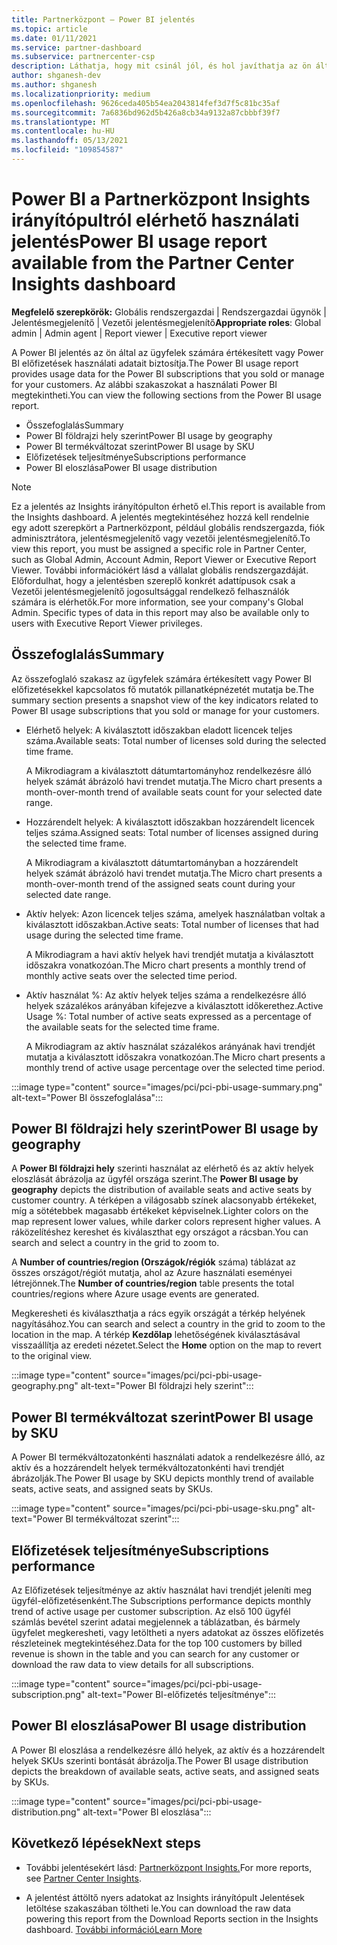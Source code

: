 ```yaml
---
title: Partnerközpont – Power BI jelentés
ms.topic: article
ms.date: 01/11/2021
ms.service: partner-dashboard
ms.subservice: partnercenter-csp
description: Láthatja, hogy mit csinál jól, és hol javíthatja az ön által az ügyfelek számára Power BI előfizetések használatát.
author: shganesh-dev
ms.author: shganesh
ms.localizationpriority: medium
ms.openlocfilehash: 9626ceda405b54ea2043814fef3d7f5c81bc35af
ms.sourcegitcommit: 7a6836bd962d5b426a8cb34a9132a87cbbbf39f7
ms.translationtype: MT
ms.contentlocale: hu-HU
ms.lasthandoff: 05/13/2021
ms.locfileid: "109854587"
---
```

# <a name="power-bi-usage-report-available-from-the-partner-center-insights-dashboard"></a><span data-ttu-id="b8a89-103">Power BI a Partnerközpont Insights irányítópultról elérhető használati jelentés</span><span class="sxs-lookup"><span data-stu-id="b8a89-103">Power BI usage report available from the Partner Center Insights dashboard</span></span>

<span data-ttu-id="b8a89-104">**Megfelelő szerepkörök:** Globális rendszergazdai | Rendszergazdai ügynök | Jelentésmegjelenítő | Vezetői jelentésmegjelenítő</span><span class="sxs-lookup"><span data-stu-id="b8a89-104">**Appropriate roles**: Global admin | Admin agent | Report viewer | Executive report viewer</span></span>

<span data-ttu-id="b8a89-105">A Power BI jelentés az ön által az ügyfelek számára értékesített vagy Power BI előfizetések használati adatait biztosítja.</span><span class="sxs-lookup"><span data-stu-id="b8a89-105">The Power BI usage report provides usage data for the Power BI subscriptions that you sold or manage for your customers.</span></span> <span data-ttu-id="b8a89-106">Az alábbi szakaszokat a használati Power BI megtekintheti.</span><span class="sxs-lookup"><span data-stu-id="b8a89-106">You can view the following sections from the Power BI usage report.</span></span>

- <span data-ttu-id="b8a89-107">Összefoglalás</span><span class="sxs-lookup"><span data-stu-id="b8a89-107">Summary</span></span>
- <span data-ttu-id="b8a89-108">Power BI földrajzi hely szerint</span><span class="sxs-lookup"><span data-stu-id="b8a89-108">Power BI usage by geography</span></span>
- <span data-ttu-id="b8a89-109">Power BI termékváltozat szerint</span><span class="sxs-lookup"><span data-stu-id="b8a89-109">Power BI usage by SKU</span></span>
- <span data-ttu-id="b8a89-110">Előfizetések teljesítménye</span><span class="sxs-lookup"><span data-stu-id="b8a89-110">Subscriptions performance</span></span>
- <span data-ttu-id="b8a89-111">Power BI eloszlása</span><span class="sxs-lookup"><span data-stu-id="b8a89-111">Power BI usage distribution</span></span>

 > [!NOTE]
 > <span data-ttu-id="b8a89-112">Ez a jelentés az Insights irányítópulton érhető el.</span><span class="sxs-lookup"><span data-stu-id="b8a89-112">This report is available from the Insights dashboard.</span></span> <span data-ttu-id="b8a89-113">A jelentés megtekintéséhez hozzá kell rendelnie egy adott szerepkört a Partnerközpont, például globális rendszergazda, fiók adminisztrátora, jelentésmegjelenítő vagy vezetői jelentésmegjelenítő.</span><span class="sxs-lookup"><span data-stu-id="b8a89-113">To view this report, you must be assigned a specific role in Partner Center, such as Global Admin, Account Admin, Report Viewer or Executive Report Viewer.</span></span> <span data-ttu-id="b8a89-114">További információkért lásd a vállalat globális rendszergazdáját. Előfordulhat, hogy a jelentésben szereplő konkrét adattípusok csak a Vezetői jelentésmegjelenítő jogosultsággal rendelkező felhasználók számára is elérhetők.</span><span class="sxs-lookup"><span data-stu-id="b8a89-114">For more information, see your company's Global Admin. Specific types of data in this report may also be available only to users with Executive Report Viewer privileges.</span></span>

## <a name="summary"></a><span data-ttu-id="b8a89-115">Összefoglalás</span><span class="sxs-lookup"><span data-stu-id="b8a89-115">Summary</span></span>

<span data-ttu-id="b8a89-116">Az összefoglaló szakasz az ügyfelek számára értékesített vagy Power BI előfizetésekkel kapcsolatos fő mutatók pillanatképnézetét mutatja be.</span><span class="sxs-lookup"><span data-stu-id="b8a89-116">The summary section presents a snapshot view of the key indicators related to Power BI usage subscriptions that you sold or manage for your customers.</span></span> 

- <span data-ttu-id="b8a89-117">Elérhető helyek: A kiválasztott időszakban eladott licencek teljes száma.</span><span class="sxs-lookup"><span data-stu-id="b8a89-117">Available seats: Total number of licenses sold during the selected time frame.</span></span>

   <span data-ttu-id="b8a89-118">A Mikrodiagram a kiválasztott dátumtartományhoz rendelkezésre álló helyek számát ábrázoló havi trendet mutatja.</span><span class="sxs-lookup"><span data-stu-id="b8a89-118">The Micro chart presents a month-over-month trend of available seats count for your selected date range.</span></span>

- <span data-ttu-id="b8a89-119">Hozzárendelt helyek: A kiválasztott időszakban hozzárendelt licencek teljes száma.</span><span class="sxs-lookup"><span data-stu-id="b8a89-119">Assigned seats: Total number of licenses assigned during the selected time frame.</span></span>

   <span data-ttu-id="b8a89-120">A Mikrodiagram a kiválasztott dátumtartományban a hozzárendelt helyek számát ábrázoló havi trendet mutatja.</span><span class="sxs-lookup"><span data-stu-id="b8a89-120">The Micro chart presents a month-over-month trend of the assigned seats count during your selected date range.</span></span>

- <span data-ttu-id="b8a89-121">Aktív helyek: Azon licencek teljes száma, amelyek használatban voltak a kiválasztott időszakban.</span><span class="sxs-lookup"><span data-stu-id="b8a89-121">Active seats: Total number of licenses that had usage during the selected time frame.</span></span> 

   <span data-ttu-id="b8a89-122">A Mikrodiagram a havi aktív helyek havi trendjét mutatja a kiválasztott időszakra vonatkozóan.</span><span class="sxs-lookup"><span data-stu-id="b8a89-122">The Micro chart presents a monthly trend of monthly active seats over the selected time period.</span></span>

- <span data-ttu-id="b8a89-123">Aktív használat %: Az aktív helyek teljes száma a rendelkezésre álló helyek százalékos arányában kifejezve a kiválasztott időkerethez.</span><span class="sxs-lookup"><span data-stu-id="b8a89-123">Active Usage %: Total number of active seats expressed as a percentage of the available seats for the selected time frame.</span></span> 

   <span data-ttu-id="b8a89-124">A Mikrodiagram az aktív használat százalékos arányának havi trendjét mutatja a kiválasztott időszakra vonatkozóan.</span><span class="sxs-lookup"><span data-stu-id="b8a89-124">The Micro chart presents a monthly trend of active usage percentage over the selected time period.</span></span>

:::image type="content" source="images/pci/pci-pbi-usage-summary.png" alt-text="Power BI összefoglalása":::

## <a name="power-bi-usage-by-geography"></a><span data-ttu-id="b8a89-126">Power BI földrajzi hely szerint</span><span class="sxs-lookup"><span data-stu-id="b8a89-126">Power BI usage by geography</span></span>

<span data-ttu-id="b8a89-127">A **Power BI földrajzi hely** szerinti használat az elérhető és az aktív helyek eloszlását ábrázolja az ügyfél országa szerint.</span><span class="sxs-lookup"><span data-stu-id="b8a89-127">The **Power BI usage by geography** depicts the distribution of available seats and active seats by customer country.</span></span> <span data-ttu-id="b8a89-128">A térképen a világosabb színek alacsonyabb értékeket, míg a sötétebbek magasabb értékeket képviselnek.</span><span class="sxs-lookup"><span data-stu-id="b8a89-128">Lighter colors on the map represent lower values, while darker colors represent higher values.</span></span> <span data-ttu-id="b8a89-129">A ráközelítéshez kereshet és kiválaszthat egy országot a rácsban.</span><span class="sxs-lookup"><span data-stu-id="b8a89-129">You can search and select a country in the grid to zoom to.</span></span>

<span data-ttu-id="b8a89-130">A **Number of countries/region (Országok/régiók** száma) táblázat az összes országot/régiót mutatja, ahol az Azure használati eseményei létrejönnek.</span><span class="sxs-lookup"><span data-stu-id="b8a89-130">The **Number of countries/region** table presents the total countries/regions where Azure usage events are generated.</span></span>

<span data-ttu-id="b8a89-131">Megkeresheti és kiválaszthatja a rács egyik országát a térkép helyének nagyításához.</span><span class="sxs-lookup"><span data-stu-id="b8a89-131">You can search and select a country in the grid to zoom to the location in the map.</span></span> <span data-ttu-id="b8a89-132">A térkép **Kezdőlap** lehetőségének kiválasztásával visszaállítja az eredeti nézetet.</span><span class="sxs-lookup"><span data-stu-id="b8a89-132">Select the **Home** option on the map to revert to the original view.</span></span>

:::image type="content" source="images/pci/pci-pbi-usage-geography.png" alt-text="Power BI földrajzi hely szerint":::

## <a name="power-bi-usage-by-sku"></a><span data-ttu-id="b8a89-134">Power BI termékváltozat szerint</span><span class="sxs-lookup"><span data-stu-id="b8a89-134">Power BI usage by SKU</span></span>

<span data-ttu-id="b8a89-135">A Power BI termékváltozatonkénti használati adatok a rendelkezésre álló, az aktív és a hozzárendelt helyek termékváltozatonkénti havi trendjét ábrázolják.</span><span class="sxs-lookup"><span data-stu-id="b8a89-135">The Power BI usage by SKU depicts monthly trend of available seats, active seats, and assigned seats by SKUs.</span></span>

:::image type="content" source="images/pci/pci-pbi-usage-sku.png" alt-text="Power BI termékváltozat szerint":::

## <a name="subscriptions-performance"></a><span data-ttu-id="b8a89-137">Előfizetések teljesítménye</span><span class="sxs-lookup"><span data-stu-id="b8a89-137">Subscriptions performance</span></span>

<span data-ttu-id="b8a89-138">Az Előfizetések teljesítménye az aktív használat havi trendjét jeleníti meg ügyfél-előfizetésenként.</span><span class="sxs-lookup"><span data-stu-id="b8a89-138">The Subscriptions performance depicts monthly trend of active usage per customer subscription.</span></span> <span data-ttu-id="b8a89-139">Az első 100 ügyfél számlás bevétel szerint adatai megjelennek a táblázatban, és bármely ügyfelet megkeresheti, vagy letöltheti a nyers adatokat az összes előfizetés részleteinek megtekintéséhez.</span><span class="sxs-lookup"><span data-stu-id="b8a89-139">Data for the top 100 customers by billed revenue is shown in the table and you can search for any customer or download the raw data to view details for all subscriptions.</span></span>

:::image type="content" source="images/pci/pci-pbi-usage-subscription.png" alt-text="Power BI-előfizetés teljesítménye":::

## <a name="power-bi-usage-distribution"></a><span data-ttu-id="b8a89-141">Power BI eloszlása</span><span class="sxs-lookup"><span data-stu-id="b8a89-141">Power BI usage distribution</span></span>

<span data-ttu-id="b8a89-142">A Power BI eloszlása a rendelkezésre álló helyek, az aktív és a hozzárendelt helyek SKUs szerinti bontását ábrázolja.</span><span class="sxs-lookup"><span data-stu-id="b8a89-142">The Power BI usage distribution depicts the breakdown of available seats, active seats, and assigned seats by SKUs.</span></span>

:::image type="content" source="images/pci/pci-pbi-usage-distribution.png" alt-text="Power BI eloszlása":::

## <a name="next-steps"></a><span data-ttu-id="b8a89-144">Következő lépések</span><span class="sxs-lookup"><span data-stu-id="b8a89-144">Next steps</span></span>

- <span data-ttu-id="b8a89-145">További jelentésekért lásd: [Partnerközpont Insights.](partner-center-insights.md)</span><span class="sxs-lookup"><span data-stu-id="b8a89-145">For more reports, see [Partner Center Insights](partner-center-insights.md).</span></span>

- <span data-ttu-id="b8a89-146">A jelentést áttöltő nyers adatokat az Insights irányítópult Jelentések letöltése szakaszában töltheti le.</span><span class="sxs-lookup"><span data-stu-id="b8a89-146">You can download the raw data powering this report from the Download Reports section in the Insights dashboard.</span></span> [<span data-ttu-id="b8a89-147">További információ</span><span class="sxs-lookup"><span data-stu-id="b8a89-147">Learn More</span></span>](pci-download-reports.md) 
